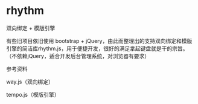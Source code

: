 rhythm
======
双向绑定 + 模版引擎

有些旧项目依旧使用 bootstrap + jQuery，由此而整理出的支持双向绑定和模版引擎的简洁库rhythm.js，用于便捷开发，很好的满足拿起键盘就是干的宗旨。
（不依赖jQuery，适合开发后台管理系统，对浏览器有要求）

参考资料

way.js（双向绑定）

tempo.js（模版引擎）
